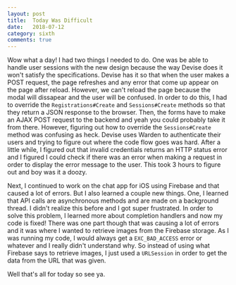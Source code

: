 ```yaml
---
layout: post
title:  Today Was Difficult
date:   2018-07-12
category: sixth
comments: true
---
```


Wow what a day! I had two things I needed to do. One was be able to handle user sessions with the new design because the way Devise does it won't satisfy the specifications. Devise has it so that when the user makes a POST request, the page refreshes and any error that come up appear on the page after reload. However, we can't reload the page because the modal will dissapear and the user will be confused. In order to do this, I had to override the `Registrations#Create` and `Sessions#Create` methods so that they return a JSON response to the browser. Then, the forms have to make an AJAX POST request to the backend and yeah you could probably take it from there. However, figuring out how to override the `Sessions#Create` method was confusing as heck. Devise uses Warden to authenticate their users and trying to figure out where the code flow goes was hard. After a little while, I figured out that invalid credentials returns an HTTP status error and I figured I could check if there was an error when making a request in order to display the error message to the user. This took 3 hours to figure out and boy was it a doozy. 

Next, I continued to work on the chat app for iOS using Firebase and that caused a lot of errors. But I also learned a couple new things. One, I learned that API calls are asynchronous methods and are made on a background thread. I didn't realize this before and I got super frustrated. In order to solve this problem, I learned more about completion handlers and now my code is fixed! There was one part though that was causing a lot of errors and it was where I wanted to retrieve images from the Firebase storage. As I was running my code, I would always get a `EXC_BAD_ACCESS` error or whatever and I really didn't understand why. So instead of using what Firebase says to retrieve images, I just used a `URLSession` in order to get the data from the URL that was given. 

Well that's all for today so see ya.